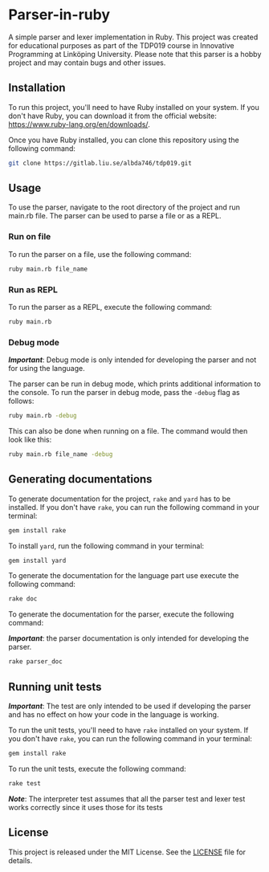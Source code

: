 # Parser-in-ruby
A simple parser and lexer implementation in Ruby. This project was created for educational purposes as part of the TDP019 course in Innovative Programming at Linköping University. Please note that this parser is a hobby project and may contain bugs and other issues.

## Installation
To run this project, you'll need to have Ruby installed on your system. If you don't have Ruby, you can download it from the official website: https://www.ruby-lang.org/en/downloads/.

Once you have Ruby installed, you can clone this repository using the following command:

```bash
git clone https://gitlab.liu.se/albda746/tdp019.git
```

## Usage
To use the parser, navigate to the root directory of the project and run main.rb file. The parser can be used to parse a file or as a REPL.

### Run on file
To run the parser on a file, use the following command:

```bash
ruby main.rb file_name
```

### Run as REPL
To run the parser as a REPL, execute the following command:

```bash
ruby main.rb
```

### Debug mode

***Important***: Debug mode is only intended for developing the parser and not for using the language.

The parser can be run in debug mode, which prints additional information to the console. To run the parser in debug mode, pass the ``-debug`` flag as follows:

```bash
ruby main.rb -debug
```

This can also be done when running on a file. The command would then look like this:

```bash
ruby main.rb file_name -debug
```

## Generating documentations
To generate documentation for the project, ``rake`` and ``yard`` has to be installed.
If you don't have ``rake``, you can run the following command in your terminal:

```bash
gem install rake
```

To install ``yard``, run the following command in your terminal:

```bash
gem install yard
```

To generate the documentation for the language part use execute the following command:

```bash
rake doc
```


To generate the documentation for the parser, execute the following command:

***Important***: the parser documentation is only intended for developing the parser.

```bash
rake parser_doc
```

## Running unit tests

***Important***: The test are only intended to be used if developing the parser and has no effect on how your code in the language is working.

To run the unit tests, you'll need to have ``rake`` installed on your system. If you don't have ``rake``, you can run the following command in your terminal:

```bash
gem install rake
```

To run the unit tests, execute the following command:

```bash
rake test
```

***Note***: The interpreter test assumes that all the parser test and lexer test works correctly since it uses those for its tests

## License
This project is released under the MIT License. See the [LICENSE](https://github.com/Albin0208/Parser-in-ruby/blob/master/LICENSE) file for details.